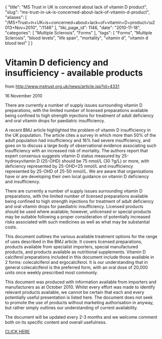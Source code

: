{
    "title": "MS Trust in UK is concerned about lack of vitamin D product",
    "slug": "ms-trust-in-uk-is-concerned-about-lack-of-vitamin-d-product",
    "aliases": [
        "/MS+Trust+in+UK+is+concerned+about+lack+of+vitamin+D+product+\u2013+Nov+2010",
        "/1146"
    ],
    "tiki_page_id": 1146,
    "date": "2010-11-18",
    "categories": [
        "Multiple Sclerosis",
        "Forms"
    ],
    "tags": [
        "Forms",
        "Multiple Sclerosis",
        "blood levels",
        "life span",
        "mortality",
        "vitamin d",
        "vitamin d blood test"
    ]
}


# Vitamin D deficiency and insufficiency - available products

from http://www.mstrust.org.uk/news/article.jsp?id=4331

16 November 2010

There are currently a number of supply issues surrounding vitamin D preparations, with the limited number of licensed preparations available being confined to high strength injections for treatment of adult deficiency and oral vitamin drops for paediatric insufficiency.

A recent BMJ article highlighted the problem of vitamin D insufficiency in the UK population. The article cites a survey in which more than 50% of the adult population had insufficiency and 16% had severe insufficiency, and goes on to discuss a large body of observational evidence associating such insufficiency with an increased risk of mortality. The authors report that expert consensus suggests vitamin D status measured by 25-hydroxyvitamin D (25-OHD) should be 75 nmol/L (30 ?g/L) or more, with deficiency represented by 25-OHD<25 nmol/L and insufficiency represented by 25-OHD of 25-50 nmol/L. We are aware that organisations have or are developing their own local guidance on vitamin D deficiency and insufficiency.

There are currently a number of supply issues surrounding vitamin D preparations, with the limited number of licensed preparations available being confined to high strength injections for treatment of adult deficiency and oral vitamin drops for paediatric insufficiency. Licensed products should be used where available; however, unlicensed or special products may be suitable following a proper consideration of potentially increased risks associated with such medicines as well as what may be substantial costs.

This document outlines the various available treatment options for the range of uses described in the BMJ article. It covers licensed preparations, products available from specialist importers, special manufactured products, and products available as nutritional supplements. Vitamin D calciferol preparations included in this document include those available in 2 forms: colecalciferol and ergocalciferol. It is our understanding that in general colecalciferol is the preferred form, with an oral dose of 20,000 units once weekly prescribed most commonly.

This document was produced with information available from importers and manufacturers as at October 2010. Whilst every effort was made to identify relevant products available, we cannot be certain that each and every potentially useful presentation is listed here. The document does not seek to promote the use of products without marketing authorisation in anyway, but rather simply outlines our understanding of current availability.

The document will be updated every 2-3 months and we welcome comment both on its specific content and overall usefulness.

[CLICK HERE](http://www.nelm.nhs.uk/en/Download/?file=MDs3NTU3ODQ7L3VwbG9hZC9kb2N1bWVudHMvT3RoZXIgTGlicmFyeSBVcGRhdGVzL0RydWdfRGlzY29udF9TaG9ydGFnZS9WaXRfRF9wcm9kdWN0X2F2YWlsYWJpbGl0eV9PY3QyMDEwX2ZpbmFsLnBkZg__.pdf%20)